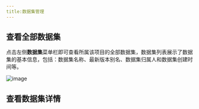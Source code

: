 ```yaml
---
title:数据集管理
---
```


## 查看全部数据集

点击左侧**数据集**菜单栏即可查看所属该项目的全部数据集，数据集列表展示了数据集的基本信息，包括：数据集名称、最新版本别名、数据集归属人和数据集创建时间等。

![image](https://user-images.githubusercontent.com/101299635/234795143-2987043e-9dd2-4b73-8ff9-73b83762356e.png)

## 查看数据集详情


